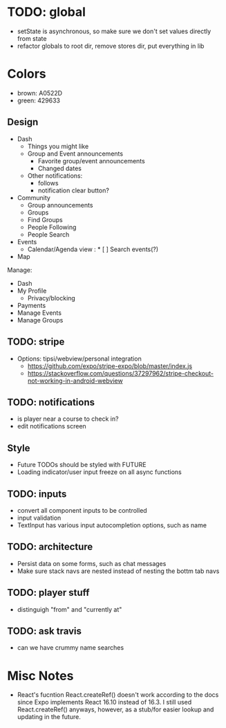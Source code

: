 # TODO: global
* setState is asynchronous, so make sure we don't set values directly from state
* refactor globals to root dir, remove stores dir, put everything in lib

# Colors
* brown: A0522D
* green: 429633


## Design
* Dash
  * Things you might like
  * Group and Event announcements
    * Favorite group/event announcements
    * Changed dates
  * Other notifications:
    * follows
    * notification clear button?
* Community
  * Group announcements
  * Groups
  * Find Groups
  * People Following
  * People Search
* Events
  * Calendar/Agenda view
: * [ ] Search events(?)
* Map

Manage:
* Dash
* My Profile
  * Privacy/blocking
* Payments
* Manage Events
* Manage Groups


## TODO: stripe
* Options: tipsi/webview/personal integration	
	* https://github.com/expo/stripe-expo/blob/master/index.js
	* https://stackoverflow.com/questions/37297962/stripe-checkout-not-working-in-android-webview


## TODO: notifications
* is player near a course to check in?
* edit notifications screen

## Style
* Future TODOs should be styled with FUTURE
* Loading indicator/user input freeze on all async functions

## TODO: inputs
* convert all component inputs to be controlled
* input validation
* TextInput has various input autocompletion options, such as name


## TODO: architecture
* Persist data on some forms, such as chat messages
* Make sure stack navs are nested instead of nesting the bottm tab navs


## TODO: player stuff
* distinguigh "from" and "currently at"


## TODO: ask travis
* can we have crummy name searches

# Misc Notes
* React's fucntion React.createRef() doesn't work according to the docs since Expo implements React 16.10 instead of 16.3. I still used React.createRef() anyways, however, as a stub/for easier lookup and updating in the future.
